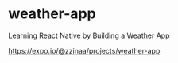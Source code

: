 # weather-app

Learning React Native by Building a Weather App

https://expo.io/@zzinaa/projects/weather-app
